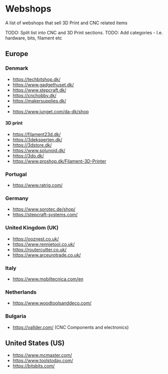 # Webshops
A list of webshops that sell 3D Print and CNC related items

TODO: Split list into CNC and 3D Print sections.
TODO: Add categories - I.e. hardware, bits, filament etc

## Europe

### Denmark
- https://techbitshop.dk/
- https://www.gadgethuset.dk/
- https://www.stepcraft.dk/
- https://cnchobby.dk/
- https://makersupplies.dk/
- 
- https://www.junget.com/da-dk/shop

#### 3D print
- https://filament23d.dk/
- https://3deksperten.dk/
- https://3dstore.dk/
- https://www.solunoid.dk/
- https://3do.dk/
- https://www.proshop.dk/Filament-3D-Printer

### Portugal
- https://www.ratrig.com/


### Germany
- https://www.sorotec.de/shop/
- https://stepcraft-systems.com/

### United Kingdom (UK)
- https://ooznest.co.uk/
- https://www.rennietool.co.uk/
- https://routercutter.co.uk/
- https://www.arceurotrade.co.uk/

### Italy
- https://www.mobiltecnica.com/en

### Netherlands
- https://www.woodtoolsanddeco.com/

### Bulgaria
- https://vallder.com/ (CNC Components and electronics)

## United States (US)
- https://www.mcmaster.com/
- https://www.toolstoday.com/
- https://bitsbits.com/
